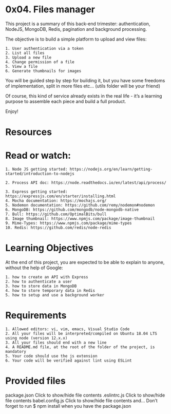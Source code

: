 0x04. Files manager
===================

This project is a summary of this back-end trimester: authentication, NodeJS, MongoDB, Redis, pagination and background processing.

The objective is to build a simple platform to upload and view files:

	1. User authentication via a token
	2. List all files
	3. Upload a new file
	4. Change permission of a file
	5. View a file
	6. Generate thumbnails for images

You will be guided step by step for building it, but you have some freedoms of implementation, split in more files etc… (utils folder will be your friend)

Of course, this kind of service already exists in the real life - it’s a learning purpose to assemble each piece and build a full product.

Enjoy!

Resources
=========
Read or watch:
==============

	1. Node JS getting started: https://nodejs.org/en/learn/getting-started/introduction-to-nodejs

	2. Process API doc: https://node.readthedocs.io/en/latest/api/process/

	3. Express getting started: https://expressjs.com/en/starter/installing.html
	4. Mocha documentation: https://mochajs.org/
	5. Nodemon documentation: https://github.com/remy/nodemon#nodemon
	6. MongoDB: https://github.com/mongodb/node-mongodb-native
	7. Bull: https://github.com/OptimalBits/bull
	8. Image thumbnail: https://www.npmjs.com/package/image-thumbnail
	9. Mime-Types: https://www.npmjs.com/package/mime-types
	10. Redis: https://github.com/redis/node-redis


Learning Objectives
===================
At the end of this project, you are expected to be able to explain to anyone, without the help of Google:

	1. how to create an API with Express
	2. how to authenticate a user
	3. how to store data in MongoDB
	4. how to store temporary data in Redis
	5. how to setup and use a background worker

Requirements
============
	1. Allowed editors: vi, vim, emacs, Visual Studio Code
	2. All your files will be interpreted/compiled on Ubuntu 18.04 LTS using node (version 12.x.x)
	3. All your files should end with a new line
	4. A README.md file, at the root of the folder of the project, is mandatory
	5. Your code should use the js extension
	6. Your code will be verified against lint using ESLint

Provided files
==============
package.json
Click to show/hide file contents
.eslintrc.js
Click to show/hide file contents
babel.config.js
Click to show/hide file contents
and…
Don’t forget to run $ npm install when you have the package.json
